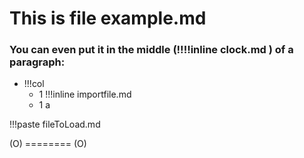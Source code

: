 # This is file example.md

### You can even put it in the middle **(!!!!inline clock.md )** of a paragraph:

- !!!col
	- 1
	  !!!inline importfile.md
	- 1
	  a

!!!paste fileToLoad.md

(O)
\========
(O)